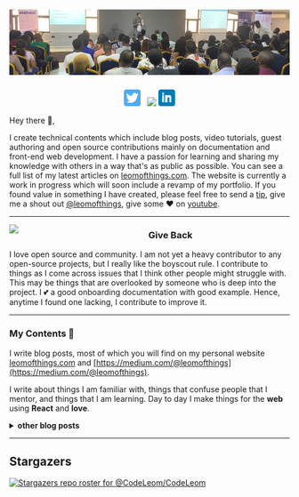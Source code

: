 # [![waylon walker header](https://raw.githubusercontent.com/CodeLeom/CodeLeom/main/images/github-header.png)](https://leomofthings.com)


<p align='center'>
<a href="https://twitter.com/leomofthings"><img height="30" src="https://raw.githubusercontent.com/CodeLeom/CodeLeom/main/images/twitter.png?raw=true"></a>&nbsp;&nbsp;
<a href="https://www.buymeacoffee.com/leomofthings"><img height="30" src="https://raw.githubusercontent.com/CodeLeom/CodeLeom/main/images/icon/buymeacoffee.png?raw=true"></a>
<a href="https://www.linkedin.com/in/aransiolaayo/"><img height="30" src="https://raw.githubusercontent.com/CodeLeom/CodeLeom/main/images/linkedin.png?raw=true"></a>
</p>

Hey there 👋,

I create technical contents which include blog posts, video tutorials, guest authoring and open source contributions mainly on documentation and front-end web development.  I have a passion for learning and sharing my knowledge with others in a way that's as public as possible.  You can see a full list of my latest articles on [leomofthings.com](leomofthings.com). The website is currently a work in progress which will soon include a revamp of my portfolio.  If you found value in something I have created, please feel free to send a [tip](https://www.buymeacoffee.com/leomofthings), give me a shout out [@leomofthings](https://twitter.com/leomofthings), give some ♥ on [youtube](https://www.youtube.com/@leomofthings/).

  ---
 
 <p>
  <img width="250" align='left' src="https://raw.githubusercontent.com/CodeLeom/CodeLeom/main/images/hacktoberfest.png?raw=true">
</p>
 
### Give Back

I love open source and community.  I am not yet a heavy contributor to any open-source projects, but I really like the boyscout rule.  I contribute to things as I come across issues that I think other people might struggle with.  This may be things that are overlooked by someone who is deep into the project.  I 💕 a good onboarding documentation with good example. Hence, anytime I found one lacking, I contribute to improve it.

 ---


### My Contents 🌱

I write blog posts, most of which you will find on my personal website [leomofthings.com](https://leomofthings.com) and [https://medium.com/@leomofthings](https://medium.com/@leomofthings).

I write about things I am familiar with, things that confuse people that I mentor, and things that I am learning.  Day to day I make things for the **web** using **React** and **love**. 


<details>
 <summary><strong>other blog posts</strong></summary>
 <a href="https://blog.apify.com/author/ayodele">Automation Contents</a>
 <a href="https://zitadel.com/blog/zitadel-vs-firebase">Zitadel Comparison with Firebase</a>
 
</details>

---



## Stargazers

[![Stargazers repo roster for @CodeLeom/CodeLeom](https://reporoster.com/stars/CodeLeom/CodeLeom)](https://github.com/CodeLeom/CodeLeom/stargazers)